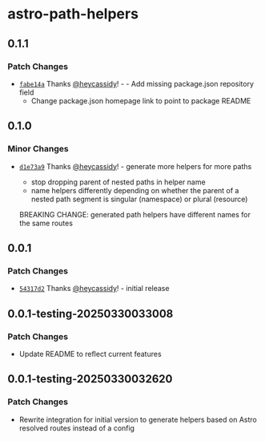 # astro-path-helpers

## 0.1.1

### Patch Changes

- [`fabe14a`](https://github.com/heycassidy/astro-path-helpers/commit/fabe14a65fc6a57a607d4234bd06094a0bf07305) Thanks [@heycassidy](https://github.com/heycassidy)! - - Add missing package.json repository field
  - Change package.json homepage link to point to package README

## 0.1.0

### Minor Changes

- [`d1e73a9`](https://github.com/heycassidy/astro-path-helpers/commit/d1e73a999b01aaa9f406b7d513da3840aba80b4c) Thanks [@heycassidy](https://github.com/heycassidy)! - generate more helpers for more paths

  - stop dropping parent of nested paths
    in helper name
  - name helpers differently depending on whether the parent of a nested path segment is singular (namespace) or plural (resource)

  BREAKING CHANGE: generated path helpers have different names for the
  same routes

## 0.0.1

### Patch Changes

- [`54317d2`](https://github.com/heycassidy/astro-path-helpers/commit/54317d2d4134284a50a34df7581ccc7818ebe16e) Thanks [@heycassidy](https://github.com/heycassidy)! - initial release

## 0.0.1-testing-20250330033008

### Patch Changes

- Update README to reflect current features

## 0.0.1-testing-20250330032620

### Patch Changes

- Rewrite integration for initial version to generate helpers based on
  Astro resolved routes instead of a config
